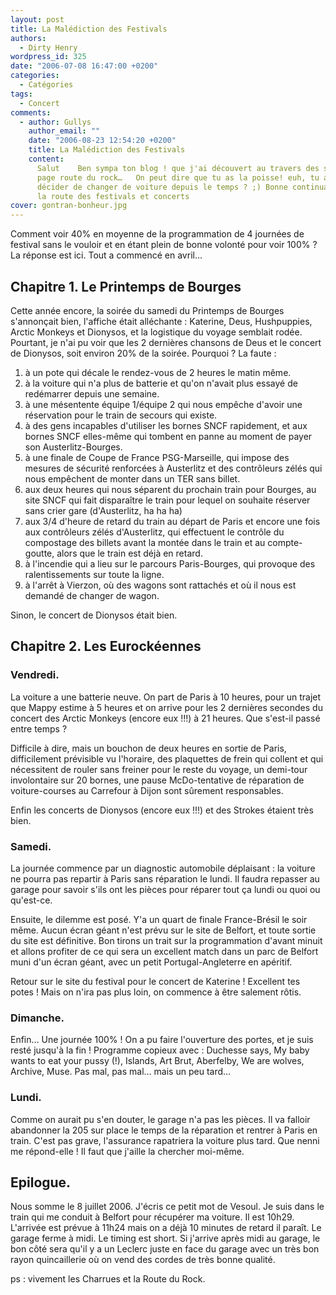 ```yaml
---
layout: post
title: La Malédiction des Festivals
authors:
  - Dirty Henry
wordpress_id: 325
date: "2006-07-08 16:47:00 +0200"
categories:
  - Catégories
tags:
  - Concert
comments:
  - author: Gullys
    author_email: ""
    date: "2006-08-23 12:54:20 +0200"
    title: La Malédiction des Festivals
    content:
      Salut    Ben sympa ton blog ! que j'ai découvert au travers des surf sur
      page route du rock…   On peut dire que tu as la poisse! euh, tu as pas
      décider de changer de voiture depuis le temps ? ;) Bonne continuation sur
      la route des festivals et concerts
cover: gontran-bonheur.jpg
---
```


Comment voir 40% en moyenne de la programmation de 4 journées de festival sans
le vouloir et en étant plein de bonne volonté pour voir 100% ? La réponse est
ici. Tout a commencé en avril…

## Chapitre 1. Le Printemps de Bourges

Cette année encore, la soirée du samedi du Printemps de Bourges s'annonçait
bien, l'affiche était alléchante : Katerine, Deus, Hushpuppies, Arctic Monkeys
et Dionysos, et la logistique du voyage semblait rodée. Pourtant, je n'ai pu
voir que les 2 dernières chansons de Deus et le concert de Dionysos, soit
environ 20% de la soirée. Pourquoi ? La faute :

1. à un pote qui décale le rendez-vous de 2 heures le matin même.
1. à la voiture qui n'a plus de batterie et qu'on n'avait plus essayé de
   redémarrer depuis une semaine.
1. à une mésentente équipe 1/équipe 2 qui nous empêche d'avoir une réservation
   pour le train de secours qui existe.
1. à des gens incapables d'utiliser les bornes SNCF rapidement, et aux bornes
   SNCF elles-même qui tombent en panne au moment de payer son
   Austerlitz-Bourges.
1. à une finale de Coupe de France PSG-Marseille, qui impose des mesures de
   sécurité renforcées à Austerlitz et des contrôleurs zélés qui nous empêchent
   de monter dans un TER sans billet.
1. aux deux heures qui nous séparent du prochain train pour Bourges, au site
   SNCF qui fait disparaître le train pour lequel on souhaite réserver sans
   crier gare (d'Austerlitz, ha ha ha)
1. aux 3/4 d'heure de retard du train au départ de Paris et encore une fois aux
   contrôleurs zélés d'Austerlitz, qui effectuent le contrôle du compostage des
   billets avant la montée dans le train et au compte-goutte, alors que le train
   est déjà en retard.
1. à l'incendie qui a lieu sur le parcours Paris-Bourges, qui provoque des
   ralentissements sur toute la ligne.
1. à l'arrêt à Vierzon, où des wagons sont rattachés et où il nous est demandé
   de changer de wagon.

Sinon, le concert de Dionysos était bien.

## Chapitre 2. Les Eurockéennes

### Vendredi.

La voiture a une batterie neuve. On part de Paris à 10 heures, pour un trajet
que Mappy estime à 5 heures et on arrive pour les 2 dernières secondes du
concert des Arctic Monkeys (encore eux !!!) à 21 heures. Que s'est-il passé
entre temps ?

Difficile à dire, mais un bouchon de deux heures en sortie de Paris,
difficilement prévisible vu l'horaire, des plaquettes de frein qui collent et
qui nécessitent de rouler sans freiner pour le reste du voyage, un demi-tour
involontaire sur 20 bornes, une pause McDo-tentative de réparation de
voiture-courses au Carrefour à Dijon sont sûrement responsables.

Enfin les concerts de Dionysos (encore eux !!!) et des Strokes étaient très
bien.

### Samedi.

La journée commence par un diagnostic automobile déplaisant : la voiture ne
pourra pas repartir à Paris sans réparation le lundi. Il faudra repasser au
garage pour savoir s'ils ont les pièces pour réparer tout ça lundi ou quoi ou
qu'est-ce.

Ensuite, le dilemme est posé. Y'a un quart de finale France-Brésil le soir même.
Aucun écran géant n'est prévu sur le site de Belfort, et toute sortie du site
est définitive. Bon tirons un trait sur la programmation d'avant minuit et
allons profiter de ce qui sera un excellent match dans un parc de Belfort muni
d'un écran géant, avec un petit Portugal-Angleterre en apéritif.

Retour sur le site du festival pour le concert de Katerine ! Excellent tes
potes ! Mais on n'ira pas plus loin, on commence à être salement rôtis.

### Dimanche.

Enfin… Une journée 100% ! On a pu faire l'ouverture des portes, et je suis resté
jusqu'à la fin ! Programme copieux avec : Duchesse says, My baby wants to eat
your pussy (!), Islands, Art Brut, Aberfelby, We are wolves, Archive, Muse. Pas
mal, pas mal… mais un peu tard…

### Lundi.

Comme on aurait pu s'en douter, le garage n'a pas les pièces. Il va falloir
abandonner la 205 sur place le temps de la réparation et rentrer à Paris en
train. C'est pas grave, l'assurance rapatriera la voiture plus tard. Que nenni
me répond-elle ! Il faut que j'aille la chercher moi-même.

## Epilogue.

Nous somme le 8 juillet 2006. J'écris ce petit mot de Vesoul. Je suis dans le
train qui me conduit à Belfort pour récupérer ma voiture. Il est 10h29.
L'arrivée est prévue à 11h24 mais on a déjà 10 minutes de retard il paraît. Le
garage ferme à midi. Le timing est short. Si j'arrive après midi au garage, le
bon côté sera qu'il y a un Leclerc juste en face du garage avec un très bon
rayon quincaillerie où on vend des cordes de très bonne qualité.

ps : vivement les Charrues et la Route du Rock.
